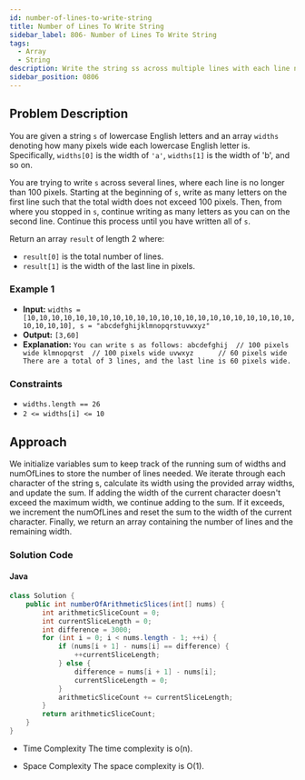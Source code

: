 ```yaml
---
id: number-of-lines-to-write-string
title: Number of Lines To Write String
sidebar_label: 806- Number of Lines To Write String
tags:
  - Array
  - String
description: Write the string ss across multiple lines with each line no wider than 100 pixels, counting the total number of lines and the width of the last line, given the widths of each letter.
sidebar_position: 0806
---
```


## Problem Description

You are given a string `s` of lowercase English letters and an array `widths` denoting how many pixels wide each lowercase English letter is. Specifically, `widths[0]` is the width of `'a'`, `widths[1]` is the width of 'b', and so on.

You are trying to write `s` across several lines, where each line is no longer than 100 pixels. Starting at the beginning of `s`, write as many letters on the first line such that the total width does not exceed 100 pixels. Then, from where you stopped in `s`, continue writing as many letters as you can on the second line. Continue this process until you have written all of `s`.

Return an array `result` of length 2 where:

- `result[0]` is the total number of lines.
- `result[1]` is the width of the last line in pixels.

### Example 1

- **Input:** `widths = [10,10,10,10,10,10,10,10,10,10,10,10,10,10,10,10,10,10,10,10,10,10,10,10,10,10], s = "abcdefghijklmnopqrstuvwxyz"`
- **Output:** `[3,60]`
- **Explanation:** `You can write s as follows:
abcdefghij  // 100 pixels wide
klmnopqrst  // 100 pixels wide
uvwxyz      // 60 pixels wide
There are a total of 3 lines, and the last line is 60 pixels wide.`

### Constraints

- `widths.length == 26`
- `2 <= widths[i] <= 10`

## Approach

We initialize variables sum to keep track of the running sum of widths and numOfLines to store the number of lines needed. We iterate through each character of the string s, calculate its width using the provided array widths, and update the sum. If adding the width of the current character doesn't exceed the maximum width, we continue adding to the sum. If it exceeds, we increment the numOfLines and reset the sum to the width of the current character. Finally, we return an array containing the number of lines and the remaining width.

### Solution Code

#### Java

```Java
class Solution {
    public int numberOfArithmeticSlices(int[] nums) {
        int arithmeticSliceCount = 0;
        int currentSliceLength = 0;
        int difference = 3000;
        for (int i = 0; i < nums.length - 1; ++i) {
            if (nums[i + 1] - nums[i] == difference) {
                ++currentSliceLength;
            } else {
                difference = nums[i + 1] - nums[i];
                currentSliceLength = 0;
            }
            arithmeticSliceCount += currentSliceLength;
        }
        return arithmeticSliceCount;
    }
}

```

- Time Complexity
  The time complexity is o(n).

- Space Complexity
  The space complexity is O(1).
